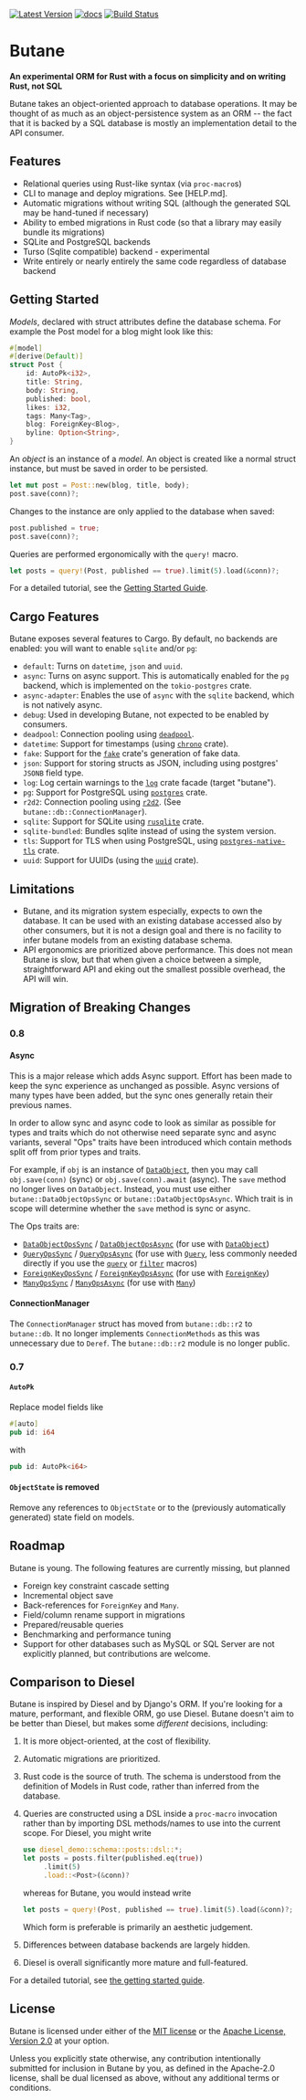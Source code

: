 [![Latest Version](https://img.shields.io/crates/v/butane.svg)](https://crates.io/crates/butane)
[![docs](https://docs.rs/butane/badge.svg)](https://docs.rs/butane)
[![Build Status](https://img.shields.io/github/actions/workflow/status/Electron100/butane/ci.yml?branch=master)](https://github.com/Electron100/butane/actions?query=branch%3Amaster)

# Butane

**An experimental ORM for Rust with a focus on simplicity and on writing Rust, not SQL**

Butane takes an object-oriented approach to database operations. It
may be thought of as much as an object-persistence system as an ORM --
the fact that it is backed by a SQL database is mostly an
implementation detail to the API consumer.

## Features

* Relational queries using Rust-like syntax (via `proc-macro`s)
* CLI to manage and deploy migrations. See [HELP.md].
* Automatic migrations without writing SQL (although the generated SQL
  may be hand-tuned if necessary)
* Ability to embed migrations in Rust code (so that a library may easily bundle its migrations)
* SQLite and PostgreSQL backends
* Turso (Sqlite compatible) backend - experimental
* Write entirely or nearly entirely the same code regardless of database backend

## Getting Started

_Models_, declared with struct attributes define the database
schema. For example the Post model for a blog might look like this:

``` rust
#[model]
#[derive(Default)]
struct Post {
    id: AutoPk<i32>,
    title: String,
    body: String,
    published: bool,
    likes: i32,
    tags: Many<Tag>,
    blog: ForeignKey<Blog>,
    byline: Option<String>,
}
```

An _object_ is an instance of a _model_. An object is created like a
normal struct instance, but must be saved in order to be persisted.

``` rust
let mut post = Post::new(blog, title, body);
post.save(conn)?;
```

Changes to the instance are only applied to the database when saved:

``` rust
post.published = true;
post.save(conn)?;
```

Queries are performed ergonomically with the `query!` macro.

``` rust
let posts = query!(Post, published == true).limit(5).load(&conn)?;
```

For a detailed tutorial, see the [Getting Started Guide](https://electron100.github.io/butane/getting-started).

## Cargo Features

Butane exposes several features to Cargo. By default, no backends are
enabled: you will want to enable `sqlite` and/or `pg`:

* `default`: Turns on `datetime`, `json` and `uuid`.
* `async`: Turns on async support. This is automatically enabled for the `pg` backend, which is implemented on the `tokio-postgres` crate.
* `async-adapter`: Enables the use of `async` with the `sqlite` backend, which is not natively async.
* `debug`: Used in developing Butane, not expected to be enabled by consumers.
* `deadpool`: Connection pooling using [`deadpool`](https://crates.io/crates/deadpool).
* `datetime`: Support for timestamps (using [`chrono`](https://crates.io/crates/chrono) crate).
* `fake`: Support for the [`fake`](https://crates.io/crates/fake) crate's generation of fake data.
* `json`: Support for storing structs as JSON, including using postgres' `JSONB` field type.
* `log`: Log certain warnings to the [`log`](https://crates.io/crates/log) crate facade (target "butane").
* `pg`: Support for PostgreSQL using [`postgres`](https://crates.io/crates/postgres) crate.
* `r2d2`: Connection pooling using [`r2d2`](https://crates.io/crates/r2d2).
  (See `butane::db::ConnectionManager`).
* `sqlite`: Support for SQLite using [`rusqlite`](https://crates.io/crates/rusqlite) crate.
* `sqlite-bundled`: Bundles sqlite instead of using the system version.
* `tls`: Support for TLS when using PostgreSQL, using
  [`postgres-native-tls`](https://crates.io/crates/postgres-native-tls) crate.
* `uuid`: Support for UUIDs (using the [`uuid`](https://crates.io/crates/uuid) crate).

## Limitations

* Butane, and its migration system especially, expects to own the
  database. It can be used with an existing database accessed also by
  other consumers, but it is not a design goal and there is no
  facility to infer butane models from an existing database schema.
* API ergonomics are prioritized above performance. This does not mean
  Butane is slow, but that when given a choice between a simple,
  straightforward API and eking out the smallest possible overhead,
  the API will win.

## Migration of Breaking Changes
### 0.8
#### Async
This is a major release which adds Async support. Effort has been made
to keep the sync experience as unchanged as possible. Async versions
of many types have been added, but the sync ones generally retain
their previous names.

In order to allow sync and async code to look as
similar as possible for types and traits which do not otherwise need
separate sync and async variants, several "Ops" traits have been
introduced which contain methods split off from prior types and traits.

For example, if `obj` is an instance of
[`DataObject`](https://docs.rs/butane/latest/butane/trait.DataObject.html),
then you may call `obj.save(conn)` (sync) or `obj.save(conn).await`
(async). The `save` method no longer lives on `DataObject`. Instead,
you must use either `butane::DataObjectOpsSync` or
`butane::DataObjectOpsAsync`. Which trait is in scope will determine
whether the `save` method is sync or async.

The Ops traits are:
* [`DataObjectOpsSync`](https://docs.rs/butane/latest/butane/trait.DataObjectOpsSync.html) / [`DataObjectOpsAsync`](https://docs.rs/butane/latest/butane/trait.DataObjectOpsAsync.html)
  (for use with [`DataObject`](https://docs.rs/butane/latest/butane/trait.DataObject.html))
* [`QueryOpsSync`](https://docs.rs/butane/latest/butane/prelude/trait.QueryOpsSync.html) / [`QueryOpsAsync`](https://docs.rs/butane/latest/butane/prelude_async/trait.QueryOpsAsync.html)
  (for use with [`Query`](https://docs.rs/butane/latest/butane/query/struct.Query.html),
  less commonly needed directly if you use the [`query`](https://docs.rs/butane/latest/butane/macro.query.html) or
  [`filter`](https://docs.rs/butane/latest/butane/macro.filter.html) macros)
* [`ForeignKeyOpsSync`](https://docs.rs/butane/latest/butane/prelude/trait.ForeignKeyOpsSync.html) /
  [`ForeignKeyOpsAsync`](https://docs.rs/butane/latest/butane/prelude_async/trait.ForeignKeyOpsAsync.html)
  (for use with [`ForeignKey`](https://docs.rs/butane/latest/butane/struct.ForeignKey.html))
* [`ManyOpsSync`](https://docs.rs/butane/latest/butane/trait.ManyOpsSync.html) / [`ManyOpsAsync`](https://docs.rs/butane/latest/butane/trait.ManyOpsAsync.html)
  (for use with [`Many`](https://docs.rs/butane/latest/butane/struct.Many.html))

#### ConnectionManager
The `ConnectionManager` struct has moved from `butane::db::r2` to
`butane::db`. It no longer implements `ConnectionMethods` as this was
unnecessary due to `Deref`. The `butane::db::r2` module is no longer
public.

### 0.7
#### `AutoPk`
Replace model fields like
```rust
#[auto]
pub id: i64
```
with
```rust
pub id: AutoPk<i64>
```
#### `ObjectState` is removed
Remove any references to `ObjectState` or to the (previously automatically generated) state field on models.

## Roadmap

Butane is young. The following features are currently missing, but planned

* Foreign key constraint cascade setting
* Incremental object save
* Back-references for `ForeignKey` and `Many`.
* Field/column rename support in migrations
* Prepared/reusable queries
* Benchmarking and performance tuning
* Support for other databases such as MySQL or SQL Server are not
  explicitly planned, but contributions are welcome.

## Comparison to Diesel

Butane is inspired by Diesel and by Django's ORM. If you're looking
for a mature, performant, and flexible ORM, go use Diesel. Butane
doesn't aim to be better than Diesel, but makes some _different_ decisions, including:

1. It is more object-oriented, at the cost of flexibility.
2. Automatic migrations are prioritized.
3. Rust code is the source of truth. The schema is understood from the
   definition of Models in Rust code, rather than inferred from the
   database.
4. Queries are constructed using a DSL inside a `proc-macro` invocation
   rather than by importing DSL methods/names to use into the current
   scope. For Diesel, you might write

   ```rust
   use diesel_demo::schema::posts::dsl::*;
   let posts = posts.filter(published.eq(true))
        .limit(5)
        .load::<Post>(&conn)?
   ```

   whereas for Butane, you would instead write

   ```rust
   let posts = query!(Post, published == true).limit(5).load(&conn)?;
   ```

   Which form is preferable is primarily an aesthetic
   judgement.
5. Differences between database backends are largely hidden.
6. Diesel is overall significantly more mature and full-featured.

For a detailed tutorial, see [the getting started
guide](https://electron100.github.io/butane/getting-started).

## License

Butane is licensed under either of the [MIT license](LICENSE-MIT) or
the [Apache License, Version 2.0](LICENSE-APACHE) at your option.

Unless you explicitly state otherwise, any contribution intentionally
submitted for inclusion in Butane by you, as defined in the Apache-2.0
license, shall be dual licensed as above, without any additional terms
or conditions.

